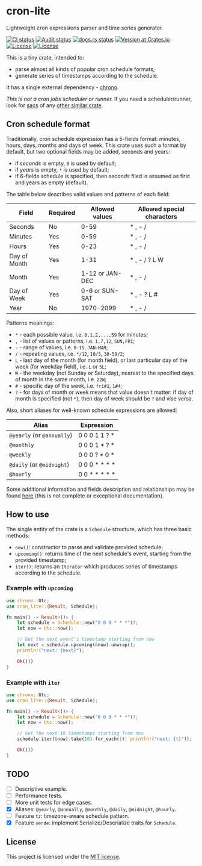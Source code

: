 # cron-lite

Lightweight cron expressions parser and time series generator.

<p>
<a href="https://github.com/alex-karpenko/cron-lite/actions/workflows/ci.yaml" rel="nofollow"><img src="https://img.shields.io/github/actions/workflow/status/alex-karpenko/cron-lite/ci.yaml?label=ci" alt="CI status"></a>
<a href="https://github.com/alex-karpenko/cron-lite/actions/workflows/audit.yaml" rel="nofollow"><img src="https://img.shields.io/github/actions/workflow/status/alex-karpenko/cron-lite/audit.yaml?label=audit" alt="Audit status"></a>
<a href="https://docs.rs/cron-lite" rel="nofollow"><img src="https://img.shields.io/docsrs/cron-lite" alt="docs.rs status"></a>
<a href="https://crates.io/crates/cron-lite" rel="nofollow"><img src="https://img.shields.io/crates/v/cron-lite" alt="Version at Crates.io"></a>
<a href="https://app.codecov.io/github/alex-karpenko/cron-lite" rel="nofollow"><img src="https://img.shields.io/codecov/c/github/alex-karpenko/cron-lite" alt="License"></a>
<a href="https://github.com/alex-karpenko/cron-lite/blob/HEAD/LICENSE" rel="nofollow"><img src="https://img.shields.io/github/license/alex-karpenko/cron-lite" alt="License"></a>
</p>

This is a tiny crate, intended to:

- parse almost all kinds of popular cron schedule formats;
- generate series of timestamps according to the schedule.

It has a single external dependency - [chrono](https://crates.io/crates/chrono).

_This is not a cron jobs scheduler or runner._ If you need a scheduler/runner, look
for [sacs](https://crates.io/crates/sacs) of
any [other similar crate](https://crates.io/search?q=async%20cron%20scheduler).

## Cron schedule format

Traditionally, cron schedule expression has a 5-fields format: minutes, hours, days, months and days of week.
This crate uses such a format by default, but two optional fields may be added, seconds and years:

- if _seconds_ is empty, `0` is used by default;
- if _years_ is empty, `*` is used by default;
- if 6-fields schedule is specified, then _seconds_ filed is assumed as first and years as empty (default).

The table below describes valid values and patterns of each field:

| Field        | Required | Allowed values  | Allowed special characters |
|--------------|----------|-----------------|----------------------------|
| Seconds      | No       | 0-59            | * , - /                    |
| Minutes      | Yes      | 0-59            | * , - /                    |
| Hours        | Yes      | 0-23            | * , - /                    |
| Day of Month | Yes      | 1-31            | * , - / ? L W              |
| Month        | Yes      | 1-12 or JAN-DEC | * , - /                    |
| Day of Week  | Yes      | 0-6 or SUN-SAT  | * , - ? L #                |
| Year         | No       | 1970-2099       | * , - /                    |

Patterns meanings:

- `*` - each possible value, i.e. `0,1,2,...,59` for minutes;
- `,` - list of values or patterns, i.e. `1,7,12`, `SUN,FRI`;
- `-` - range of values, i.e. `0-15`, `JAN-MAR`;
- `/` - repeating values, i.e. `*/12`, `10/5`, `30-59/2`;
- `L` - last day of the month (for month field), or last particular day of the week (for weekday field), i.e. `L` or
  `5L`;
- `W` - the weekday (not Sunday or Saturday), nearest to the specified days of month in the same month, i.e. `22W`;
- `#` - specific day of the week, i.e. `fri#1`, `1#4`;
- `?` - for days of month or week means that value doesn't matter: if day of month is specified (not `*`), then day of
  week should be `?` and vise versa.

Also, short aliases for well-known schedule expressions are allowed:

| Alias                      | Expression    |
|----------------------------|---------------|
| `@yearly` (or `@annually`) | 0 0 0 1 1 ? * |
| `@monthly`                 | 0 0 0 1 * ? * |
| `@weekly`                  | 0 0 0 ? * 0 * |
| `@daily` (or `@midnight`)  | 0 0 0 * * * * |
| `@hourly`                  | 0 0 * * * * * |

Some additional information and fields description and relationships may be
found [here](https://en.wikipedia.org/wiki/Cron#Cron_expression) (this is not complete or exceptional documentation).

## How to use

The single entity of the crate is a `Schedule` structure, which has three basic methods:

- `new()`: constructor to parse and validate provided schedule;
- `upcoming()`: returns time of the next schedule's event, starting from the provided timestamp;
- `iter()`: returns an `Iterator` which produces series of timestamps according to the schedule.

### Example with `upcoming`

```rust
use chrono::Utc;
use cron_lite::{Result, Schedule};

fn main() -> Result<()> {
    let schedule = Schedule::new("0 0 0 * * *")?;
    let now = Utc::now();

    // Get the next event's timestamp starting from now
    let next = schedule.upcoming(&now).unwrap();
    println!("next: {next}");

    Ok(())
}
```

### Example with `iter`

```rust
use chrono::Utc;
use cron_lite::{Result, Schedule};

fn main() -> Result<()> {
    let schedule = Schedule::new("0 0 0 * * *")?;
    let now = Utc::now();

    // Get the next 10 timestamps starting from now
    schedule.iter(&now).take(10).for_each(|t| println!("next: {t}"));

    Ok(())
}
```

## TODO

- [ ] Descriptive example.
- [ ] Performance tests.
- [ ] More unit tests for edge cases.
- [x] Aliases: `@yearly`, `@annually`, `@monthly`, `@daily`, `@midnight`, `@hourly`.
- [ ] Feature `tz`: timezone-aware schedule pattern.
- [x] Feature `serde`: implement Serialize/Deserialize traits for `Schedule`.

## License

This project is licensed under the [MIT license](LICENSE).
